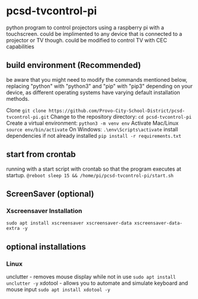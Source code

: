# pcsd-tvcontrol-pi
python program to control projectors using a raspberry pi with a touchscreen. could be implimented to any device that is connected to a projector or TV though. could be modified to control TV with CEC capabilities

## build environment (Recommended)
be aware that you might need to modify the commands mentioned below, replacing "python" with "python3" and "pip" with "pip3" depending on your device, as different operating systems have varying default installation methods.

Clone
```git clone https://github.com/Provo-City-School-District/pcsd-tvcontrol-pi.git```
Change to the repository directory:
```cd pcsd-tvcontrol-pi```
Create a virtual environment:
```python3 -m venv env```
Activate
Mac/Linux
```source env/bin/activate```
On Windows:
```.\env\Scripts\activate```
install dependencies if not already installed
```pip install -r requirements.txt```

## start from crontab
running with a start script with crontab so that the program executes at startup. 
```@reboot sleep 15 && /home/pi/pcsd-tvcontrol-pi/start.sh```

## ScreenSaver (optional) 
### Xscreensaver Installation
```sudo apt install xscreensaver xscreensaver-data xscreensaver-data-extra -y```

## optional installations
### Linux
unclutter - removes mouse display while not in use
```sudo apt install unclutter -y```
xdotool - allows you to automate and simulate keyboard and mouse input
```sudo apt install xdotool -y```
